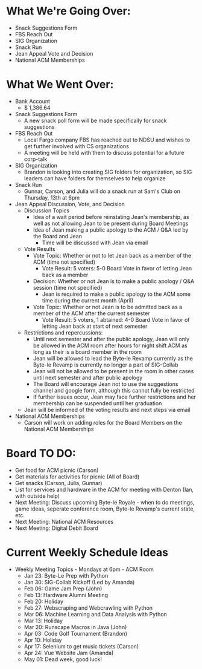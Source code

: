 # What We're Going Over:
- Snack Suggestions Form
- FBS Reach Out
- SIG Organization
- Snack Run
- Jean Appeal Vote and Decision
- National ACM Memberships

# What We Went Over:
- Bank Account
    - $ 1,386.64
- Snack Suggestions Form
    - A new snack poll form will be made specifically for snack suggestions 
- FBS Reach Out
    - Local Fargo company FBS has reached out to NDSU and wishes to get further involved with CS organizations
    - A meeting will be held with them to discuss potential for a future corp-talk 
- SIG Organization
    - Brandon is looking into creating SIG folders for organization, so SIG leaders can have folders for themselves to help organize
- Snack Run
    -  Gunnar, Carson, and Julia will do a snack run at Sam's Club on Thursday, 13th at 6pm
- Jean Appeal Discussion, Vote, and Decision
    - Discussion Topics
        - Idea of a wait period before reinstating Jean's membership, as well as not allowing Jean to be present during Board Meetings
        - Idea of Jean making a public apology to the ACM / Q&A led by the Board and Jean
            - Time will be discussed with Jean via email
    - Vote Results
        - Vote Topic: Whether or not to let Jean back as a member of the ACM (time not specified)
            - Vote Result: 5 voters: 5-0 Board Vote in favor of letting Jean back as a member
        - Decision: Whether or not Jean is to make a public apology / Q&A session (time not specified)
            - Jean is required to make a public apology to the ACM some time during the current month (April)
        - Vote Topic: Whether or not Jean is to be admitted back as a member of the ACM after the current semester
            - Vote Result: 5 voters, 1 abtained: 4-0 Board Vote in favor of letting Jean back at start of next semester
    - Restrictions and repercussions:
        - Until next semester and after the public apology, Jean will only be allowed in the ACM room after hours for night shift ACM as long as their is a board member in the room
        - Jean will be allowed to lead the Byte-le Revamp currently as the Byte-le Revamp is currently no longer a part of SIG-Collab
        - Jean will not be allowed to be present in the room in other cases until next semester and after public apology
        - The Board will encourage Jean not to use the suggestions channel and google form, although this cannot fully be restricted
        - If further issues occur, Jean may face further restrictions and her membership can be suspended until her graduation
    - Jean will be informed of the voting results and next steps via email
- National ACM Memberships
    - Carson will work on adding roles for the Board Members on the National ACM Memberships

# Board TO DO: 
- Get food for ACM picnic (Carson) 
- Get materials for activities for picnic (All of Board)
- Get snacks (Carson, Julia, Gunnar)
- List for services and hardware in the ACM for meeting with Denton (Ian, with outside help)
- Next Meeting: Discuss upcoming Byte-le Royale - when to do meetings, game ideas, seperate conference room, Byte-le Revamp's current state, etc.
- Next Meeting: National ACM Resources
- Next Meeting: Digital Debit Board

# Current Weekly Schedule Ideas
- Weekly Meeting Topics - Mondays at 6pm - ACM Room
    - Jan 23: Byte-Le Prep with Python
    - Jan 30: SIG-Collab Kickoff (Led by Amanda)
    - Feb 06: Game Jam Prep (John)
    - Feb 13: Hardware Alumni Meeting
    - Feb 20: Holiday
    - Feb 27: Webscraping and Webcrawling with Python
    - Mar 06: Machine Learning and Data Analysis with Python
    - Mar 13: Holiday
    - Mar 20: Runscape Macros in Java (John)
    - Apr 03: Code Golf Tournament (Brandon)
    - Apr 10: Holiday
    - Apr 17: Selenium to get music tickets (Carson)
    - Apr 24: Vue Website Jam (Amanda)
    - May 01: Dead week, good luck!